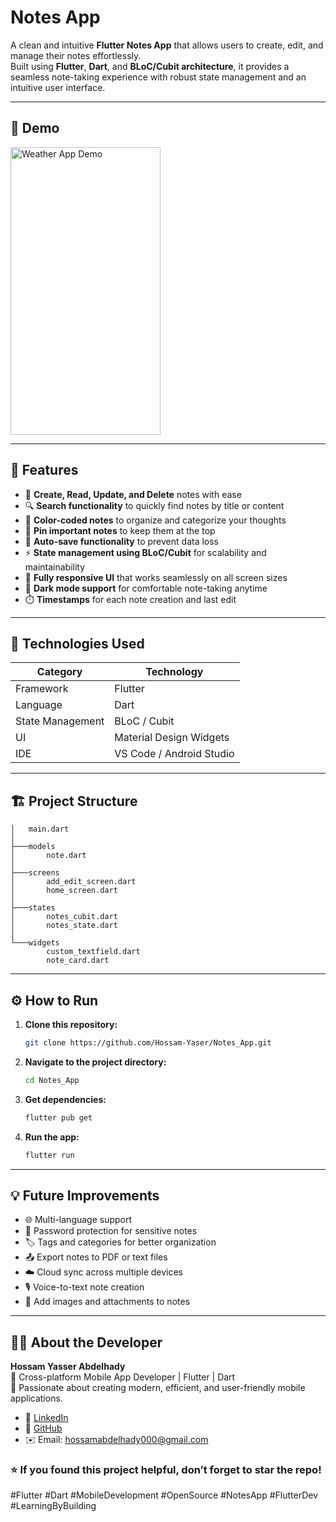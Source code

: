 # Notes App

A clean and intuitive **Flutter Notes App** that allows users to create, edit, and manage their notes effortlessly.  
Built using **Flutter**, **Dart**, and **BLoC/Cubit architecture**, it provides a seamless note-taking experience with robust state management and an intuitive user interface.

---

## 🎥 Demo

<img src="demo/notesappdemo.gif" width="240" height="460" alt="Weather App Demo" />

---

## 🚀 Features

- 📝 **Create, Read, Update, and Delete** notes with ease  
- 🔍 **Search functionality** to quickly find notes by title or content  
- 🎨 **Color-coded notes** to organize and categorize your thoughts  
- 📌 **Pin important notes** to keep them at the top  
- 💾 **Auto-save functionality** to prevent data loss  
- ⚡ **State management using BLoC/Cubit** for scalability and maintainability  
- 📱 **Fully responsive UI** that works seamlessly on all screen sizes  
- 🌙 **Dark mode support** for comfortable note-taking anytime  
- ⏱️ **Timestamps** for each note creation and last edit  

---

## 🧠 Technologies Used

| Category | Technology |
|-----------|-------------|
| Framework | Flutter |
| Language | Dart |
| State Management | BLoC / Cubit |
| UI | Material Design Widgets |
| IDE | VS Code / Android Studio |

---

## 🏗️ Project Structure

```
│   main.dart
│
├───models
│       note.dart
│
├───screens
│       add_edit_screen.dart
│       home_screen.dart
│
├───states
│       notes_cubit.dart
│       notes_state.dart
│
└───widgets
        custom_textfield.dart
        note_card.dart
```

---

## ⚙️ How to Run

1. **Clone this repository:**
   ```bash
   git clone https://github.com/Hossam-Yaser/Notes_App.git
   ```

2. **Navigate to the project directory:**
   ```bash
   cd Notes_App
   ```

3. **Get dependencies:**
   ```bash
   flutter pub get
   ```

4. **Run the app:**
   ```bash
   flutter run
   ```

---

## 💡 Future Improvements

- 🌐 Multi-language support
- 🔐 Password protection for sensitive notes
- 🏷️ Tags and categories for better organization
- 📤 Export notes to PDF or text files
- ☁️ Cloud sync across multiple devices
- 🎙️ Voice-to-text note creation
- 📸 Add images and attachments to notes

---

## 👨‍💻 About the Developer

**Hossam Yasser Abdelhady**  
📱 Cross-platform Mobile App Developer | Flutter | Dart  
💼 Passionate about creating modern, efficient, and user-friendly mobile applications.  

* 💼 [LinkedIn](https://www.linkedin.com/in/hossam-yasser-abdelhady/)
* 🐙 [GitHub](https://github.com/Hossam-Yaser)
* ✉️ Email: [hossamabdelhady000@gmail.com](hossamabdelhady000@gmail.com)



### ⭐ If you found this project helpful, don’t forget to star the repo!

#Flutter #Dart #MobileDevelopment #OpenSource #NotesApp #FlutterDev #LearningByBuilding
